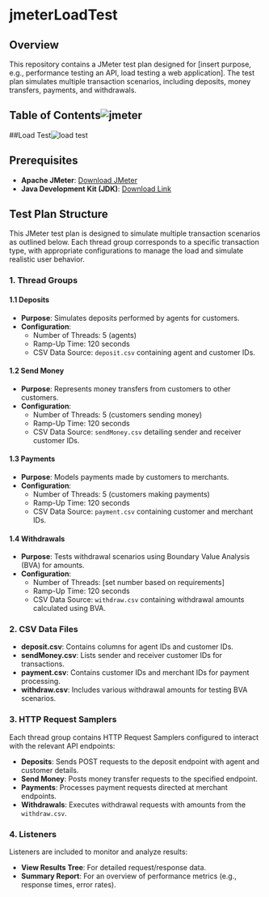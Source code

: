 # jmeterLoadTest

## Overview

This repository contains a JMeter test plan designed for [insert purpose, e.g., performance testing an API, load testing a web application]. The test plan simulates multiple transaction scenarios, including deposits, money transfers, payments, and withdrawals.


## Table of Contents![jmeter](https://github.com/user-attachments/assets/9a81dca4-b788-404b-8ca4-2aa32dd4c6a9)

##Load Test![load test](https://github.com/user-attachments/assets/ec5b1f72-7e8c-4bac-bfb2-ddab50e320dd)


## Prerequisites

- **Apache JMeter**: [Download JMeter](https://jmeter.apache.org/download_jmeter.cgi)
- **Java Development Kit (JDK)**: [Download Link](https://www.oracle.com/java/technologies/javase-jdk11-downloads.html)

## Test Plan Structure

This JMeter test plan is designed to simulate multiple transaction scenarios as outlined below. Each thread group corresponds to a specific transaction type, with appropriate configurations to manage the load and simulate realistic user behavior.

### 1. Thread Groups

#### 1.1 Deposits
- **Purpose**: Simulates deposits performed by agents for customers.
- **Configuration**:
  - Number of Threads: 5 (agents)
  - Ramp-Up Time: 120 seconds
  - CSV Data Source: `deposit.csv` containing agent and customer IDs.
  
#### 1.2 Send Money
- **Purpose**: Represents money transfers from customers to other customers.
- **Configuration**:
  - Number of Threads: 5 (customers sending money)
  - Ramp-Up Time: 120 seconds
  - CSV Data Source: `sendMoney.csv` detailing sender and receiver customer IDs.

#### 1.3 Payments
- **Purpose**: Models payments made by customers to merchants.
- **Configuration**:
  - Number of Threads: 5 (customers making payments)
  - Ramp-Up Time: 120 seconds
  - CSV Data Source: `payment.csv` containing customer and merchant IDs.

#### 1.4 Withdrawals
- **Purpose**: Tests withdrawal scenarios using Boundary Value Analysis (BVA) for amounts.
- **Configuration**:
  - Number of Threads: [set number based on requirements]
  - Ramp-Up Time: 120 seconds
  - CSV Data Source: `withdraw.csv` containing withdrawal amounts calculated using BVA.

### 2. CSV Data Files

- **deposit.csv**: Contains columns for agent IDs and customer IDs.
- **sendMoney.csv**: Lists sender and receiver customer IDs for transactions.
- **payment.csv**: Contains customer IDs and merchant IDs for payment processing.
- **withdraw.csv**: Includes various withdrawal amounts for testing BVA scenarios.

### 3. HTTP Request Samplers

Each thread group contains HTTP Request Samplers configured to interact with the relevant API endpoints:
- **Deposits**: Sends POST requests to the deposit endpoint with agent and customer details.
- **Send Money**: Posts money transfer requests to the specified endpoint.
- **Payments**: Processes payment requests directed at merchant endpoints.
- **Withdrawals**: Executes withdrawal requests with amounts from the `withdraw.csv`.

### 4. Listeners

Listeners are included to monitor and analyze results:
- **View Results Tree**: For detailed request/response data.
- **Summary Report**: For an overview of performance metrics (e.g., response times, error rates).


